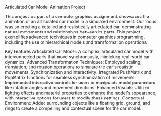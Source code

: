 Articulated Car Model Animation Project

This project, as part of a computer graphics assignment, showcases the animation of an articulated car model in a simulated environment. Our focus was on creating a detailed and realistically articulated car, demonstrating natural movements and relationships between its parts. This project exemplifies advanced techniques in computer graphics programming, including the use of hierarchical models and transformation operations.

Key Features
Articulated Car Model: A complex, articulated car model with interconnected parts that move synchronously, mimicking real-world car dynamics.
Advanced Transformation Techniques: Employed scaling, translation, and rotation operations to simulate the car's realistic movements.
Synchronization and Interactivity: Integrated PushMatrix and PopMatrix functions for seamless synchronization of movements. Implemented interactive controls for users to manipulate model parameters like rotation angles and movement directions.
Enhanced Visuals: Utilized lighting effects and material properties to enhance the model's appearance, with interactive options for users to modify these settings.
Contextual Environment: Added surrounding objects like a floating grid, ground, and rings to create a compelling and contextual scene for the car model.
